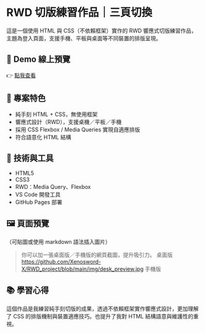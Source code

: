 # RWD 切版練習作品｜三頁切換

這是一個使用 HTML 與 CSS（不依賴框架）實作的 RWD 響應式切版練習作品，主題為登入頁面，支援手機、平板與桌面等不同裝置的排版呈現。

## 🔗 Demo 線上預覽
👉 [點我查看](https://xenosword-x.github.io/RWD_project/login.html)

## 📌 專案特色

- 純手刻 HTML + CSS，無使用框架
- 響應式設計（RWD），支援桌機／平板／手機
- 採用 CSS Flexbox / Media Queries 實現自適應排版
- 符合語意化 HTML 結構

## 📁 技術與工具

- HTML5
- CSS3
- RWD：Media Query、Flexbox
- VS Code 開發工具
- GitHub Pages 部署

## 🖼️ 頁面預覽
（可貼圖或使用 markdown 語法插入圖片）
> 你可以加一張桌面版／手機版的網頁截圖，提升吸引力。
> 桌面版
> https://github.com/Xenosword-X/RWD_project/blob/main/img/desk_preview.jpg
> 手機版
> 

## 📚 學習心得

這個作品是我練習純手刻切版的成果，透過不依賴框架實作響應式設計，更加理解了 CSS 的排版機制與裝置適應技巧。也提升了我對 HTML 結構語意與維護性的重視。
